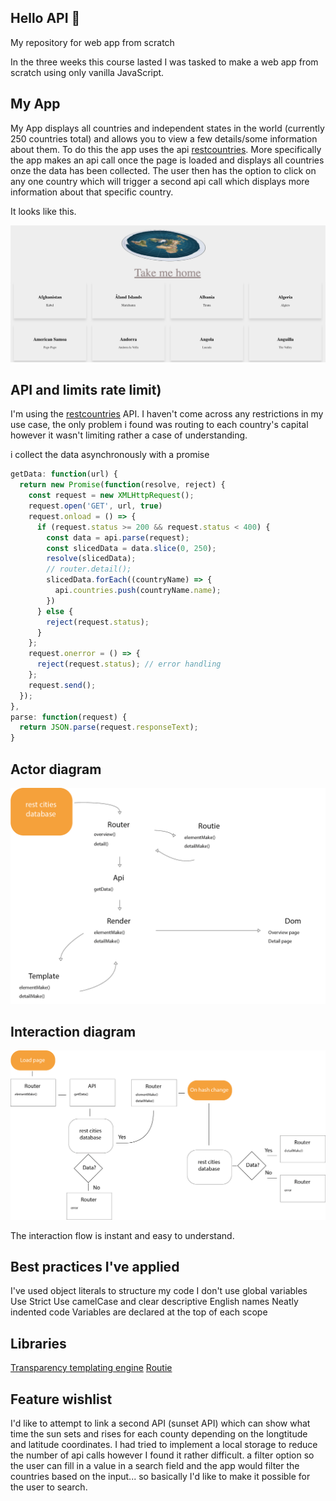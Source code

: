 ## Hello API 🐒
My repository for web app from scratch

In the three weeks this course lasted I was tasked to make a web app from scratch using only vanilla JavaScript.
## My App
My App displays all countries and independent states in the world (currently 250 countries total) and allows you to view a few details/some information about them. To do this the app uses the api [restcountries](https://restcountries.eu/).
More specifically the app makes an api call once the page is loaded and displays all countries onze the data has been collected. The user then has the option to click on any one country which will trigger a second api call which displays more information about that specific country. 
  
  It looks like this.
  
  ![screen cap img](public/img/screen_2.png)  
  
  
 
## API and limits rate limit)

  I'm using the [restcountries](https://restcountries.eu/) API.
  I haven't come across any restrictions in my use case, the only problem i found was routing to each country's capital however it wasn't limiting rather a case of understanding.
  
  i collect the data asynchronously with a promise
  ```javascript
  getData: function(url) {
    return new Promise(function(resolve, reject) {
      const request = new XMLHttpRequest();
      request.open('GET', url, true)
      request.onload = () => {
        if (request.status >= 200 && request.status < 400) {
          const data = api.parse(request);
          const slicedData = data.slice(0, 250);
          resolve(slicedData);
          // router.detail();
          slicedData.forEach((countryName) => {
            api.countries.push(countryName.name);
          })
        } else {
          reject(request.status);
        }
      };
      request.onerror = () => {
        reject(request.status); // error handling
      };
      request.send();
    });
  },
  parse: function(request) {
    return JSON.parse(request.responseText);
  }
  ```

## Actor diagram

  ![actor diagram img](public/img/actoren_diagram_v1.png)


## Interaction diagram

![interactin img](public/img/interaction_diagram_v1.png)

  The interaction flow is instant and easy to understand.
  

## Best practices I've applied
   I've used object literals to structure my code
   I don't use global variables
   Use Strict
   Use camelCase and clear descriptive English names
   Neatly indented code
   Variables are declared at the top of each scope
   
## Libraries
   [Transparency templating engine](https://github.com/leonidas/transparency)
   [Routie](http://projects.jga.me/routie/)

## Feature wishlist 
  I'd like to attempt to link a second API (sunset API) which can show what time the sun sets and rises for each county depending on the longtitude and latitude coordinates.
  I had tried to implement a local storage to reduce the number of api calls however I found it rather difficult.
  a filter option so the user can fill in a value in a search field and the app would filter the countries based on the input... so basically I'd like to make it possible for the user to search.

